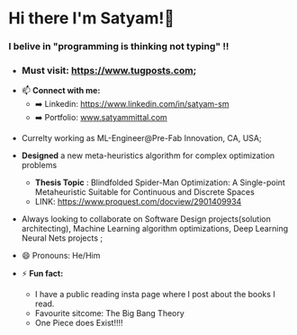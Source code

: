# Hi there I'm Satyam!👋 
### I belive in "programming is thinking not typing" !!
- ### Must visit: https://www.tugposts.com;
- 📫 **Connect with me:**
     - ➡️ Linkedin: https://www.linkedin.com/in/satyam-sm
     - ➡️ Portfolio: www.satyammittal.com
       
<!--
**05satyam/05satyam** is a ✨ _special_ ✨ repository because its `README.md` (this file) appears on your GitHub profile.
-->

- Currelty working as ML-Engineer@Pre-Fab Innovation, CA, USA;
  
- **Designed** a new meta-heuristics algorithm for complex optimization problems
    - **Thesis Topic** : Blindfolded Spider-Man Optimization: A Single-point Metaheuristic  Suitable for Continuous and Discrete Spaces
    - LINK: https://www.proquest.com/docview/2901409934
 
- Always looking to collaborate on Software Design projects(solution architecting), Machine Learning 
 algorithm optimizations, Deep Learning Neural Nets projects ;
  

- 😄 Pronouns: He/Him
- ⚡ **Fun fact:**
     - I have a public reading insta page where I post about the books I read.
     - Favourite sitcome: The Big Bang Theory
     - One Piece does Exist!!!!
              
